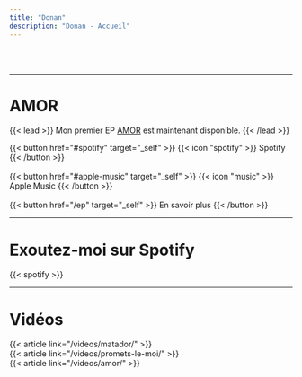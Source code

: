 ```yaml
---
title: "Donan"
description: "Donan - Accueil"
---
```


<br><br>

---

# AMOR

{{< lead >}}
Mon premier EP [AMOR](/ep) est maintenant disponible.
{{< /lead >}}

{{< button href="#spotify" target="_self" >}}
{{< icon "spotify" >}} Spotify
{{< /button >}}
\
\
{{< button href="#apple-music" target="_self" >}}
{{< icon "music" >}} Apple Music
{{< /button >}}
\
\
{{< button href="/ep" target="_self" >}}
En savoir plus
{{< /button >}}

---

# Exoutez-moi sur Spotify

{{< spotify >}}

---

# Vidéos

{{< article link="/videos/matador/" >}}
\
{{< article link="/videos/promets-le-moi/" >}}
\
{{< article link="/videos/amor/" >}}
